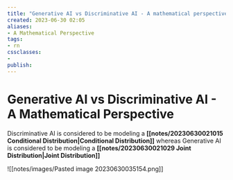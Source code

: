 ```yaml
---
title: "Generative AI vs Discriminative AI - A mathematical perspective"
created: 2023-06-30 02:05
aliases: 
- A Mathematical Perspective
tags:
- rn
cssclasses:
- 
publish:
---
```


<!--
tags:
-->

<!--internal
parent:: [[notes/20230630020526 Generative AI vs Discriminative AI]]
child:: [[]]
related:: [[]]
-->

<!--external

- []()
-->

# Generative AI vs Discriminative AI - A Mathematical Perspective

Discriminative AI is considered to be modeling a **[[notes/20230630021015 Conditional Distribution|Conditional Distribution]]** whereas Generative AI is considered to be modeling a **[[notes/20230630021029 Joint Distribution|Joint Distribution]]**

![[notes/images/Pasted image 20230630035154.png]]
